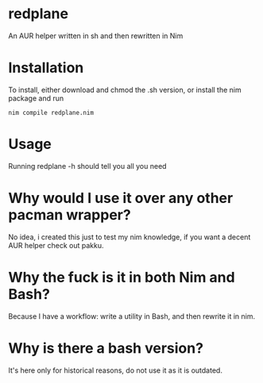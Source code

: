 # redplane
An AUR helper written in sh and then rewritten in Nim

# Installation
To install, either download and chmod the .sh version,
or install the nim package and run
```
nim compile redplane.nim
```

# Usage
Running redplane -h should tell you all you need

# Why would I use it over any other pacman wrapper?
No idea, i created this just to test my nim knowledge, if you want a decent AUR helper check out pakku.

# Why the fuck is it in both Nim and Bash?
Because I have a workflow: write a utility in Bash, and then rewrite it in nim.

# Why is there a bash version?
It's here only for historical reasons, do not use it as it is outdated. 
